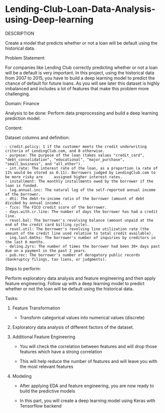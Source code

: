 # Lending-Club-Loan-Data-Analysis-using-Deep-learning

DESCRIPTION

Create a model that predicts whether or not a loan will be default using the historical data.

Problem Statement:  

For companies like Lending Club correctly predicting whether or not a loan will be a default is very important. In this project, using the historical data from 2007 to 2015, you have to build a deep learning model to predict the chance of default for future loans. As you will see later this dataset is highly imbalanced and includes a lot of features that make this problem more challenging.

Domain: Finance

Analysis to be done: Perform data preprocessing and build a deep learning prediction model. 

Content: 

Dataset columns and definition:

    - credit.policy: 1 if the customer meets the credit underwriting criteria of LendingClub.com, and 0 otherwise.
    - purpose: The purpose of the loan (takes values "credit_card", "debt_consolidation", "educational", "major_purchase", "small_business", and "all_other").
    - int.rate: The interest rate of the loan, as a proportion (a rate of 11% would be stored as 0.11). Borrowers judged by LendingClub.com to be more risky are     assigned higher interest rates.
    - installment: The monthly installments owed by the borrower if the loan is funded.
    - log.annual.inc: The natural log of the self-reported annual income of the borrower.
    - dti: The debt-to-income ratio of the borrower (amount of debt divided by annual income).
    - fico: The FICO credit score of the borrower.
    - days.with.cr.line: The number of days the borrower has had a credit line.
    - revol.bal: The borrower's revolving balance (amount unpaid at the end of the credit card billing cycle).
    - revol.util: The borrower's revolving line utilization rate (the amount of the credit line used relative to total credit available).
    - inq.last.6mths: The borrower's number of inquiries by creditors in the last 6 months.
    - delinq.2yrs: The number of times the borrower had been 30+ days past due on a payment in the past 2 years.
    - pub.rec: The borrower's number of derogatory public records (bankruptcy filings, tax liens, or judgments).

Steps to perform:

Perform exploratory data analysis and feature engineering and then apply feature engineering. Follow up with a deep learning model to predict whether or not the loan will be default using the historical data.

Tasks:

1. Feature Transformation

    - Transform categorical values into numerical values (discrete)

2. Exploratory data analysis of different factors of the dataset.

3. Additional Feature Engineering

    - You will check the correlation between features and will drop those features which have a strong correlation

    - This will help reduce the number of features and will leave you with the most relevant features

4. Modeling

    - After applying EDA and feature engineering, you are now ready to build the predictive models

    - In this part, you will create a deep learning model using Keras with Tensorflow backend
